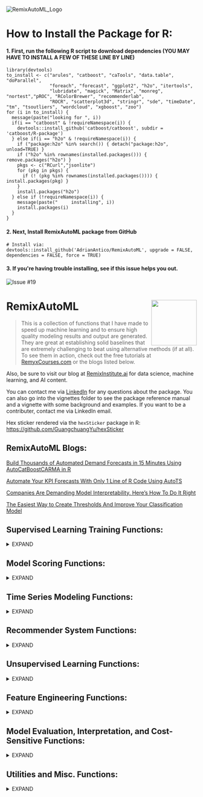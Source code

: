 ![RemixAutoML_Logo](https://user-images.githubusercontent.com/42076988/55656390-94dc4b00-57ab-11e9-9e3f-06b049b796d5.png)

# How to Install the Package for R:

#### 1. First, run the following R script to download dependencies (YOU MAY HAVE TO INSTALL A FEW OF THESE LINE BY LINE)
```
library(devtools)
to_install <- c("arules", "catboost", "caTools", "data.table", "doParallel", 
                "foreach", "forecast", "ggplot2", "h2o", "itertools", 
                "lubridate", "magick", "Matrix", "monreg", "nortest","pROC", "RColorBrewer", "recommenderlab", 
                "ROCR", "scatterplot3d", "stringr", "sde", "timeDate", "tm", "tsoutliers", "wordcloud", "xgboost", "zoo")
for (i in to_install) {
  message(paste("looking for ", i))
  if(i == "catboost" & !requireNamespace(i)) {
    devtools::install_github('catboost/catboost', subdir = 'catboost/R-package')
  } else if(i == "h2o" & !requireNamespace(i)) {
    if ("package:h2o" %in% search()) { detach("package:h2o", unload=TRUE) }
    if ("h2o" %in% rownames(installed.packages())) { remove.packages("h2o") }
    pkgs <- c("RCurl","jsonlite")
    for (pkg in pkgs) {
      if (! (pkg %in% rownames(installed.packages()))) { install.packages(pkg) }
    }
    install.packages("h2o")
  } else if (!requireNamespace(i)) {
    message(paste("     installing", i))
    install.packages(i)
  }
}
```

#### 2. Next, Install RemixAutoML package from GitHub
```
# Install via:
devtools::install_github('AdrianAntico/RemixAutoML', upgrade = FALSE, dependencies = FALSE, force = TRUE)
```

#### 3. If you're having trouble installing, see if this issue helps you out.
![Issue #19](https://github.com/AdrianAntico/RemixAutoML/issues/19)

# RemixAutoML <img src="https://github.com/AdrianAntico/RemixAutoML/blob/master/RemixAutoML-hexSticker.png" align="right" width="120" />
> This is a collection of functions that I have made to speed up machine learning and to ensure high quality modeling results and output are generated. They are great at establishing solid baselines that are extremely challenging to beat using alternative methods (if at all). To see them in action, check out the free tutorials at <a href="http://www.remyxcourses.com/course?courseid=intro-to-remixautoml-in-r" target="_blank">RemyxCourses.com</a> or the blogs listed below.

Also, be sure to visit our blog at <a href="http://www.remixinstitute.com" target="_blank">RemixInstitute.ai</a> for data science, machine learning, and AI content.

You can contact me via <a href="https://www.linkedin.com/in/adrian-antico/" target="_blank">LinkedIn</a> for any questions about the package. You can also go into the vignettes folder to see the package reference manual and a vignette with some background and examples. If you want to be a contributer, contact me via LinkedIn email.

Hex sticker rendered via the <code>hexSticker</code> package in R: https://github.com/GuangchuangYu/hexSticker

## RemixAutoML Blogs: 
[Build Thousands of Automated Demand Forecasts in 15 Minutes Using AutoCatBoostCARMA in R](https://www.remixinstitute.com/blog/automated-demand-forecasts-using-autocatboostcarma-in-r/#.XUIO1ntlCDM)

[Automate Your KPI Forecasts With Only 1 Line of R Code Using AutoTS](https://www.remixinstitute.com/blog/automate-your-kpi-forecasts-with-only-1-line-of-r-code-using-autots/#.XUIOr3tlCDM)

[Companies Are Demanding Model Interpretability. Here’s How To Do It Right](https://www.remixinstitute.com/blog/companies-are-demanding-model-interpretability-heres-how-to-do-it-right/#.XUIN1HtlCDM)

[The Easiest Way to Create Thresholds And Improve Your Classification Model](https://www.remixinstitute.com/blog/the-easiest-way-to-create-thresholds-and-improve-your-classification-model/#.XUINVntlCDM)

## Supervised Learning Training Functions: 
<details><summary>EXPAND</summary>
<p>
  
#### Regression:
____________________________________________________________________________________________________________________________________________
<details><summary>expand</summary>
<p>
  
##### **AutoCatBoostRegression()** GPU + CPU
<code>AutoCatBoostRegression()</code> utilizes the CatBoost algorithm in the below steps

##### **AutoXGBoostRegression()** GPU + CPU
<code>AutoXGBoostRegression()</code> utilizes the XGBoost algorithm in the below steps 

##### **AutoH2oGBMRegression()**
<code>AutoH2oGBMRegression()</code> utilizes the H2O Gradient Boosting algorithm in the below steps 

##### **AutoH2oDRFRegression()**
<code>AutoH2oDRFRegression()</code> utilizes the H2o Distributed Random Forest algorithm in the below steps 
  
#### The Auto_Regression() models handle a multitude of tasks. In order:
1. Convert your data to data.table format for faster processing
2. Transform your target variable using the best normalization method based on the AutoTransformationCreate() function
3. Create train, validation, and test data if you didn't supply those directly to the function
4. Consoldate columns that are used for modeling and what is to be kept for data returned
5. Dichotomize categorical variables (for AutoXGBoostRegression) and save the factor levels for scoring in a way that guarentees consistency across training, validation, and test data sets
6. Saves the final column names for modeling to a csv for later reference
7. Handles the data conversion to the appropriate type, based on model type (CatBoost, H2O, and XGBoost)
8. Build out a random hyperparameter set for a random grid search for model tuning (includes the default model hyperparameters) if you want to utilize that feature
9. Build the grid tuned models
10. Collect the evaluation metrics for each grid tune run
11. Identify the best model of the set of models built in the grid tuning setup
12. Save the hyperparameters from the winning grid tuned model
13. Build the final model based on the best model from the grid tuning model search
14. Back-transform your predictions based on the best transformation used earlier in the process
15. Collect evaluation metrics based on performance on test data (based on back-transformed data)
16. Store the final predictions with the associated test data and other columns you want included in that set
17. Save your transformation metadata for recreating them in a scoring process
18. Build out and save an Evaluation Calibration Line Plot and Box-Plot
19. Generate and save Variable Importance data
20. Generate and save Partital Dependence Calibration Line Plots and Box-Plots
21. Return all the objects generated in a named list for immediate use
 
</p>
</details>

#### Binary Classification:
____________________________________________________________________________________________________________________________________________
<details><summary>expand</summary>
<p>
  
##### **AutoCatBoostClassifier()** GPU + CPU
<code>AutoCatBoostClassifier()</code> utilizes the CatBoost algorithm in the below steps

##### **AutoXGBoostClassifier()** GPU + CPU
<code>AutoXGBoostClassifier()</code> utilizes the XGBoost algorithm in the below steps

##### **AutoH2oGBMClassifier()**
<code>AutoH2oGBMClassifier()</code> utilizes the H2O Gradient Boosting algorithm in the below steps

##### **AutoH2oDRFClassifier()**
<code>AutoH2oDRFClassifier()</code> utilizes the H2O Distributed Random Forest algorithm in the below steps
  
#### The Auto_Classifier() models handle a multitude of tasks. In order:
1. Convert your data to data.table format for faster processing
2. Create train, validation, and test data if you didn't supply those directly to the function
3. Consoldate columns that are used for modeling and what is to be kept for data returned
4. Dichotomize categorical variables (for AutoXGBoostRegression) and save the factor levels for scoring in a way that guarentees consistency across training, validation, and test data sets
5. Saves the final column names for modeling to a csv for later reference
6. Handles the data conversion to the appropriate type, based on model type (CatBoost, H2O, and XGBoost)
7. Build out a random hyperparameter set for a random grid search for model tuning (includes the default model hyperparameters) if you want to utilize that feature
8. Build the grid tuned models
9. Collect the evaluation metrics for each grid tune run
10. Identify the best model of the set of models built in the grid tuning setup
11. Save the hyperparameters from the winning grid tuned model
12. Build the final model based on the best model from the grid tuning model search
13. Collect evaluation metrics based on performance on test data
14. Store the final predictions with the associated test data and other columns you want included in that set
15. Build out and save an Evaluation Calibration Line Plot
16. Build out and save an ROC plot with the top 5 models used in grid-tuning (includes the winning model)
17. Generate and save Variable Importance data
18. Generate and save Partital Dependence Calibration Line Plots
19. Return all the objects generated in a named list for immediate use

</p>
</details>

#### Multinomial Classification:
____________________________________________________________________________________________________________________________________________
<details><summary>expand</summary>
<p>
  
##### **AutoCatBoostMultiClass()** GPU + CPU
<code>AutoCatBoostMultiClass()</code> utilizes the CatBoost algorithm in the below steps

##### **AutoXGBoostMultiClass()** GPU + CPU
<code>AutoXGBoostMultiClass()</code> utilizes the XGBoost algorithm in the below steps

##### **AutoH2oGBMMultiClass()**
<code>AutoH2oGBMMultiClass()</code> utilizes the H2O Gradient Boosting algorithm in the below steps

##### **AutoH2oDRFMultiClass()**
<code>AutoH2oDRFMultiClass()</code> utilizes the H2O Distributed Random Forest algorithm in the below steps
  
#### The Auto_MultiClass() models handle a multitude of tasks. In order:
1. Convert your data to data.table format for faster processing
2. Create train, validation, and test data if you didn't supply those directly to the function
3. Consoldate columns that are used for modeling and what is to be kept for data returned
4. Dichotomize categorical variables (for AutoXGBoostRegression) and save the factor levels for scoring in a way that guarentees consistency across training, validation, and test data sets
5. Saves the final column names for modeling to a csv for later reference
6. Ensures the target levels are consistent across train, validate, and test sets and save the levels to file
7. Handles the data conversion to the appropriate type, based on model type (CatBoost, H2O, and XGBoost)
8. Build out a random hyperparameter set for a random grid search for model tuning (includes the default model hyperparameters) if you want to utilize that feature
9. Build the grid tuned models
10. Collect the evaluation metrics for each grid tune run
11. Identify the best model of the set of models built in the grid tuning setup
12. Save the hyperparameters from the winning grid tuned model
13. Build the final model based on the best model from the grid tuning model search
14. Collect evaluation metrics based on performance on test data
15. Store the final predictions with the associated test data and other columns you want included in that set
16. Generate and save Variable Importance data
17. Return all the objects generated in a named list for immediate use

</p>
</details>

#### Generalized Hurdle Models:
____________________________________________________________________________________________________________________________________________
<details><summary>expand</summary>
<p>
  
First step is to build either a binary classification model (in the case of a single bucket value, such as zero) or a multiclass model (for the case of multiple bucket values, such as zero and 10). The next step is to subset the data for the cases of: less than the first split value, in between the first and second split value, second and third split value, ..., second to last and last split value, along with greater than last split value. For each data subset, a regression model is built for predicting values in the split value ranges. The final compilation is to multiply the probabilities of being in each group times the values supplied by the regression values for each group.

###### Single Partition
* Pr(X = 0) * 0 + Pr(X > 0) * E(X | X >= 0)  
* Pr(X < x<sub>1</sub>) * E(X | X < x<sub>1</sub>) + Pr(X >= x<sub>1</sub>) * E(X | X >= x<sub>1</sub>)

###### Multiple Partitions
* Pr(X = 0) * 0 + Pr(X < x<sub>2</sub>) * E(X | X < x<sub>2</sub>) + ... + Pr(X < x<sub>n</sub>) * E(X | X < x<sub>n</sub>) + Pr(X >= x<sub>n</sub>) * E(X | X >= x<sub>n</sub>)
* Pr(X < x<sub>1</sub>) * E(X | X < x<sub>1</sub>) + Pr(x<sub>1</sub> <= X < x<sub>2</sub>) * E(X | x<sub>1</sub> <= X < x<sub>2</sub>) + ... + Pr(x<sub>n-1</sub> <= X < x<sub>n</sub>) * E(X | x<sub>n-1</sub> <= X < x<sub>n</sub>) + Pr(X >= x<sub>n</sub>) * E(X | X >= x<sub>n</sub>)
  
##### **AutoCatBoostHurdleModel()**
<code>AutoCatBoostHurdleModel()</code> utilizes the CatBoost algorithm on the backend. 

##### **AutoXGBoostHurdleModel()**
<code>AutoXGBoostHurdleModel()</code> utilizes the XGBoost algorithm on the backend. 

##### **AutoH2oDRFHurdleModel()**
<code>AutoH2oDRFHurdleModel()</code> utilizes the H2O distributed random forest algorithm on the backend. 

##### **AutoH2oGBMHurdleModel()**
<code>AutoH2oGBMHurdleModel()</code> utilizes the H2O gradient boosting machine algorithm on the backend. 


</p>
</details>

#### General Purpose H2O Automated Modeling:
____________________________________________________________________________________________________________________________________________
<details><summary>expand</summary>
<p>
  
##### **AutoH2OModeler()**
<code>AutoH2OModeler()</code> automatically build any number of models along with generating partial dependence calibration plots, model evaluation calibration plots, grid tuning, and file storage for easy production implementation. Handles regression, quantile regression, time until event, and classification models (binary and multinomial) using numeric and factor variables without the need for monotonic transformations nor one-hot-encoding.
* Models include:
  * RandomForest (DRF)
  * GBM
  * Deeplearning
  * XGBoost (for Linux)
  * LightGBM (for Linux)
  * AutoML - medium debth grid tuning for Deeplearning, XGBoost (if available), DRF, GBM, GLM, and StackedEnsembles
</p>
</details>

#### Nonlinear Regression Modeling:
____________________________________________________________________________________________________________________________________________
<details><summary>expand</summary>
<p>
  
##### **AutoNLS()**
<code>AutoNLS()</code> is an automated nonlinear regression modeling. This function automatically finds the best model fit from the suite of models below and merges predictions to source data file. Great for forecasting growth over time or estimating single variable nonlinear functions.
* Models included:
  * Asymptotic
  * Asymptotic through origin
  * Asymptotic with offset
  * Bi-exponential
  * Four parameter logistic
  * Three parameter logistic
  * Gompertz
  * Michal Menton
  * Weibull
  * Polynomial regression or monotonic regression
  
</p>
</details>

</p>
</details>

## Model Scoring Functions: 
<details><summary>EXPAND</summary>
<p>

##### **AutoCatBoostScoring()**
<code>AutoCatBoostScoring()</code> is an automated scoring function that compliments the AutoCatBoost() model training functions. This function requires you to supply features for scoring. It will run ModelDataPrep() to prepare your features for catboost data conversion and scoring. It will also handle and transformations and back-transformations if you utilized that feature in the regression training case.

##### **AutoXGBoostScoring()**
<code>AutoXGBoostScoring()</code> is an automated scoring function that compliments the AutoXGBoost() model training functions. This function requires you to supply features for scoring. It will run ModelDataPrep() and the DummifyDT() functions to prepare your features for xgboost data conversion and scoring. It will also handle and transformations and back-transformations if you utilized that feature in the regression training case.

##### **AutoH2OMLScoring()**
<code>AutoH2OMLScoring()</code> is an automated scoring function that compliments the AutoH2oGBM__() and AutoH2oDRF__() models training functions. This function requires you to supply features for scoring. It will run ModelDataPrep()to prepare your features for H2O data conversion and scoring. It will also handle and transformations and back-transformations if you utilized that feature in the regression training case.

##### **AutoH2OScoring()**
<code>AutoH2OScoring()</code> is for scoring models that were built with the AutoH2OModeler, AutoKMeans, and AutoWord2VecModeler functions. Scores mojo models or binary files by loading models into the H2O environment and scoring them. You can choose which output you wish to keep as well for classification and multinomial models. 
  
</p>
</details>

## Time Series Modeling Functions: 
<details><summary>EXPAND</summary>
<p>

##### **AutoTS()** <img src="https://github.com/AdrianAntico/RemixAutoML/blob/master/AutoTS.png" align="right" width="300" />
<code>AutoTS()</code> 

* The models tested internally include:
  * DSHW: Double Seasonal Holt-Winters
  * ARFIMA: Auto Regressive Fractional Integrated Moving Average
  * ARIMA: Auto Regressive Integrated Moving Average with specified max lags, seasonal lags, moving averages, and seasonal moving averages
  * ETS: Additive and Multiplicative Exponential Smoothing and Holt-Winters
  * NNetar: Auto Regressive Neural Network models automatically compares models with 1 lag or 1 seasonal lag compared to models with up to N lags and N seasonal lags
  * TBATS: Exponential smoothing state space model with Box-Cox transformation, ARMA errors, Trend and Seasonal components
  * TSLM: Time Series Linear Model - builds a linear model with trend and season components extracted from the data

For each of the models tested internally, several aspects should be noted:
* Optimal Box-Cox transformations are used in every run where data is strictly positive. The optimal transformation could also be "no transformation". 
* Four different treatments are tested for each model:
  * user-specified time frequency + no historical series smoothing & imputation
  * model-based time frequency + no historical smoothing and imputation
  * user-specified time frequency + historical series smoothing & imputation
  * model-based time frequency + historical smoothing & imputation

* For the ARIMA, ARFIMA, and TBATS, any number of lags and moving averages along with up to 1 seasonal lags and seasonal moving averages can be used (selection based on a stepwise procedure)
* For the Double Seasonal Holt-Winters model, alpha, beta, gamma, omega, and phi are determined using least-squares and the forecasts are adjusted using an AR(1) model for the errors
* The Exponential Smoothing State-Space model runs through an automatic selection of the error type, trend type, and season type, with the options being "none", "additive", and "multiplicative", along with testing of damped vs. non-damped trend (either additive or multiplicative), and alpha, beta, and phi are estimated
* The neural network is setup to test out every combination of lags and seasonal lags and the model with the best holdout score is selected
* The TBATS model utilizes any number of lags and moving averages for the errors, damped trend vs. non-damped trend are tested, trend vs. non-trend are also tested, and the model utilizes parallel processing for efficient run times
* The TSLM model utilizes a simple time trend and season depending on the frequency of the data

#### The CARMA Suite

##### **AutoCatBoostCARMA()**
<code>AutoCatBoostCARMA()</code> 

##### **AutoXGBoostCARMA()**
<code>AutoXGBoostCARMA()</code> operates identically to the AutoCatBoostCARMA() function except that is utilizes XGBoost instead of CatBoost.

##### **AutoH2oDRFCARMA()**
<code>AutoH2oDRFCARMA()</code> operates identically to the AutoCatBoostCARMA() function except that is utilizes H2O Distributed Random Forest instead of CatBoost

##### **AutoH2oGBMCARMA()**
<code>AutoH2oGBMCARMA()</code> operates identically to the AutoCatBoostCARMA() function except that is utilizes H2O GBM instead of CatBoost

##### The CARMA suite utilizes several features to ensure proper models are built to generate the best possible out-of-sample forecasts.

**Feature engineering:** I use a time trend, calendar variables, holiday counts, lags and moving averages. Internally, the CARMA functions utilize several RemixAutoML functions, all written using data.table for fast and memory efficient processing: 
  * DT_GDL_Feature_Engineering() - creates lags and moving average features (also creates lags and moving averages off of time between records)
  * Scoring_GDL_Feature_Engineering() - creates lags and moving average features for a single record (along with the time between vars)
  * CreateCalendarVariables() - creates numeric features identifying various time units based on date columns
  * CreateHolidayFeatures() - creates count features based on the specified holiday groups you want to track and the date columns you supply

**Optimal transformations:** the target variable along with the associated lags and moving average features were transformed. This is really useful for regression models with categorical features that have associated target values that significantly differ from each other. The transformation options that are tested (using a Pearson test for normality) include: 
  * YeoJohnson
  * BoxCox
  * arcsinh
  * Identity
  * arcsin(sqrt(x)): proportion data only
  * logit(x): proportion data only

##### The functions used to create these and generate them for scoring models come from RemixAutoML:
* AutoTransformationCreate()
* AutoTransformationScore()

**Models:** there are four CARMA functions and each use a different algorithm for the model fitting. The models used to fit the time series data come from RemixAutoML and include: 
* AutoCatBoostRegression()
* AutoXGBoostRegression()
* AutoH2oDRFRegression()
* AutoH2oGBMRegression()

**GPU:** With the CatBoost and XGBoost functions, you can build the models utilizing GPU (I ran them with a GeForce 1080ti) which results in an average 10x speedup in model training time (compared to running on CPU with 8 threads).

**Data partitioning:** for creating the training, validation, and test data, the CARMA functions utilize the RemixAutoML::AutoDataPartition() function and utilizes the "timeseries" option for the PartitionType argument which ensures that the train data reflects the furthest points back in time, followed by the validation data, and then the test data which is the most recent in time.

**Forecasting:** Once the regression model is built, the forecast process replicates the ARIMA process. Once a single step-ahead forecast is made, the lags and moving average features are updated based on the predicted values from scoring the model. Next, the rest of the other features are updated. Then the next forecast step is made, rinse and repeat for remaining forecasting steps. This process utilizes the RemixAutoML functions:
  
</p>
</details>

## Recommender System Functions: 
<details><summary>EXPAND</summary>
<p>
  
##### **AutoRecomDataCreate()**
<code>AutoRecomDataCreate()</code> automatically creates your binary ratings matix from transaction data

##### **AutoRecommender()**
<code>AutoRecommender()</code> automated collaborative filtering modeling where each model below competes against one another for top performance
  * RandomItems
  * PopularItems
  * UserBasedCF  
  * ItemBasedCF
  * AssociationRules
  
##### **AutoRecommenderScoring()**
<code>AutoRecommenderScoring()</code> automatically score a recommender model from AutoRecommender()

##### **AutoMarketBasketModel()**
<code>AutoMarketBasketModel()</code> is a function that runs a market basket analysis automatically. It will convert your data, run the algorithm, and add on additional significance values not provided by the source pacakge. 
  
</p>
</details>

## Unsupervised Learning Functions: 
<details><summary>EXPAND</summary>
<p>

##### **GenTSAnomVars()**
<code>GenTSAnomVars()</code> generates time series anomaly variables. (Cross with Feature Engineering) Create indicator variables (high, low) along with cumulative anomaly rates (high, low) based on control limits methodology over a max of two grouping variables and a date variable (effectively a rolling GLM).

##### **ResidualOutliers()**
<code>ResidualOutliers()</code> Generate residual outliers from time series modeling. (Cross with Feature Engineering) Utilize tsoutliers to indicate outliers within a time series data set

##### **AutoKMeans()** 
<code>AutoKMeans()</code> This function builds a generalized low rank model followed by KMeans. (Possible cross with Feature Engineering) Generate a column with a cluster identifier based on a grid tuned (optional) generalized low rank model and a grid tuned (optimal) K-Optimal searching K-Means algorithm
</p>
</details>

## Feature Engineering Functions: 
<details><summary>EXPAND</summary>
<p>

##### **DT_GDL_Feature_Engineering()**
<code>DT_GDL_Feature_Engineering()</code> builds autoregressive and moving average features from target columns and distributed lags and distributed moving average from independent features distributed across time. On top of that, you can also create time between instances along with their associated lags and moving averages. This function works for data with groups and without groups. 100% data.table built. It runs super fast and can handle big data.

##### **Partial_DT_GDL_Feature_Engineering()**
<code>Partial_DT_GDL_Feature_Engineering()</code> is for generating the equivalent features built from DT_GDL_Feature_Engineering() for a set of new records as rapidly as possible. I used this to create the feature vectors for scoring models in production. This function is for generating lags and moving averages (along with lags and moving averages off of time between records), for a partial set of records in your data set, typical new records that become available for model scoring. Column names and ordering will be identical to the output from the corresponding DT_GDL_Feature_Engineering() function, which most likely was used to create features for model training.

##### **Partial_DT_GDL_Feature_Engineering2()**
<code>Partial_DT_GDL_Feature_Engineering2()</code> is another way to compute the same features for a partial set of records as the Partial_DT_GDL_Feature_Engineering() function. This version can run quicker for data sets where moving average features have long windows and the lag list is short. You can benchmark both the original and this version to see which one runs faster for your data.

##### **Scoring_GDL_Feature_Engineering()**
<code>Scoring_GDL_Feature_Engineering()</code> is a function that runs internally inside the CARMA functions but might have use outside of it. It is for scoring a single record, for no grouping variables, or one record per group level when a single group is utilized. Generates identical column names as the DT_GDL_Feature_Engineering() function and the Partial_GDL_Feature_Engineering() function. 

##### **AutoWord2VecModeler()**
<code>AutoWord2VecModeler()</code> generates a specified number of vectors for each column of text data in your data set and save the models for re-creating them later in the scoring process. You can choose to build individual models for each columns or one model for all your columns.

##### **ModelDataPrep()**
<code>ModelDataPrep()</code> rapidly convert "inf" values to NA, convert character columns to factor columns, and impute with specified values for factor and numeric columns.

##### **DummifyDT()** 
<code>DummifyDT()</code> rapidly dichotomizes a list of columns in a data table (N+1 columns for N levels using one hot encoding or N columns for N levels otherwise). Several other arguments exist for outputting and saving factor levels for model scoring processes, which are used internally in the AutoXGBoost__() suite of modeling functions.

##### **AutoDataPartition()**
<code>AutoDataPartition()</code> is designed to achieve a few things that standard data partitioning processes or functions don't handle. First, you can choose to build any number of partitioned data sets beyond the standard train, validate, and test data sets. Second, you can choose between random sampling to split your data or you can choose a time-based partitioning. Third, for the random partitioning, you can specify stratification columns in your data to stratify by in order to ensure a proper split amongst your categorical features (E.g. think MultiClass targets). Lastly, it's 100% data.table so it will run fast and with low memory overhead.

##### **AutoTransformationCreate()**
<code>AutoTransformationCreate()</code> is a function for automatically identifying the optimal transformations for numeric features and transforming them once identified. This function will loop through your selected transformation options (YeoJohnson, BoxCox, Asinh, Asin, and Logit) and find the one that produces data that is the closest to normally distributed data. It then makes the transformation and collects the metadata information for use in the AutoTransformationScore() function, either by returning the objects (always) or saving them to file (optional).

##### **AutoTransformationScore()**
<code>AutoTransformationScore()</code> is a the compliment function to AutoTransformationCreate(). Automatically apply or inverse the transformations you identified in AutoTransformationCreate() to other data sets. This is useful for applying transformations to your validation and test data sets for modeling. It's also useful for back-transforming your target and prediction columns after you have build and score your models so you can obtain statistics on the original features.

##### **GDL_Feature_Engineering()**
<code>GDL_Feature_Engineering()</code> builds autoregressive and rolling stats from target columns and distributed lags and distributed rolling stats for independent features distributed across time. On top of that, you can also create time between instances along with their associated lags and rolling stats. This function works for data with groups and without groups. The rolling stats can be of any variety, such as rolling standard deviations, rolling quantiles, etc. but the function runs much slower than the DT_GDL_Feature_Engineering() counterpart so it might not be a good choice for scoring environments that require low latency.
</p>
</details>


## Model Evaluation, Interpretation, and Cost-Sensitive Functions: 
<details><summary>EXPAND</summary>
<p>

##### **ParDepCalPlots()**
<code>ParDepCalPlots()</code> is for visualizing the relationships of features and the reliability of the model in predicting those effects. Build a partial dependence calibration line plot, box plot or bar plot for the case of categorical variables.

![ParDepCalPlots Blog](https://www.remixinstitute.com/blog/companies-are-demanding-model-interpretability-heres-how-to-do-it-right/#.XUIN1HtlCDM)

##### **EvalPlot()**
<code>EvalPlot()</code> Has two plot versions: calibration line plot of predicted values and actual values across range of predicted value, and calibration boxplot for seeing the accuracy and variability of predictions against actuals. 

##### **threshOptim()**
<code>threshOptim()</code> is great for situations with asymmetric costs across the confusion matrix. Generate a cost-sensitive optimized threshold for classification models. Just supply the costs for false positives and false negatives (can supply costs for all four outcomes too) and the function will return the optimal threshold for maximizing "utility". 

##### **RedYellowGreen()**
<code>RedYellowGreen()</code> computes optimal thresholds for binary classification models where "don't classify" is an option. Consider a health care binary classification model that predicts whether or not a disease is present. This is certainly a case for threshOptim since the costs of false positives and false negatives can vary by a large margin. However, there is always the potential to run further analysis. The RedYellowGreen() function can compute two thresholds if you can supply a cost of "further analysis". Predicted values < the lower threshold are confidently classified as a negative case and predicted values > the upper threshold are confidently classified as a postive case. Predicted values in between the lower and upper thresholds are cases that should require further analysis.

![RedYellowGreen Blog](https://www.remixinstitute.com/blog/the-easiest-way-to-create-thresholds-and-improve-your-classification-model/#.XUINVntlCDM)

</p>
</details>


## Utilities and Misc. Functions:
<details><summary>EXPAND</summary>
<p>
 
 ##### **AutoWordFreq()** 
<code>AutoWordFreq()</code> creates a word frequency data.table and a word cloud

##### **AutoH2OTextPrepScoring()** 
<code>AutoH2OTextPrepScoring()</code> prepares your data for scoring based on models built with AutoWord2VecModel and runs internally inside the AutoH2OScoring() function. It cleans and tokenizes your text data.

##### **ProblematicFeatures()**
<code>ProblematicFeatures()</code> identifies columns that have either little to no variance, categorical variables with extremely high cardinality, too many NA's, too many zeros, or too high of a skew.

##### **ProblematicRecords()**
<code>ProblematicRecords()</code> automatically identifies anomalous data records via Isolation Forests from H2O.

##### **RemixTheme()** 
<code>RemixTheme()</code> is a specific font, set of colors, and style for plots.

##### **ChartTheme()** 
<code>ChartTheme()</code> is a specific font, set of colors, and style for plots.

##### **multiplot()** 
<code>multiplot()</code> is useful for displaying multiple plots in a single pane. I've never had luck using grid so I just use this instead.

##### **tokenizeH2O()** 
<code>tokenizeH2O()</code> tokenizes an H2O string column.

##### **percRank()** 
<code>percRank()</code> is an inner function for calibration plots and partial dependence plots. It computes PercentRank for all numeric records in a column.

##### **SimpleCap()** 
<code>SimpleCap()</code> apply proper case to text.

##### **PrintObjectsSize()** 
<code>PrintObjectsSize()</code> prints out environment objects and their respective sizes. Useful for debugging programs.

##### **tempDatesFun()** 
<code>tempDatesFun()</code> is a special case for character conversion to date when importing from Excel.
</p>
</details>

